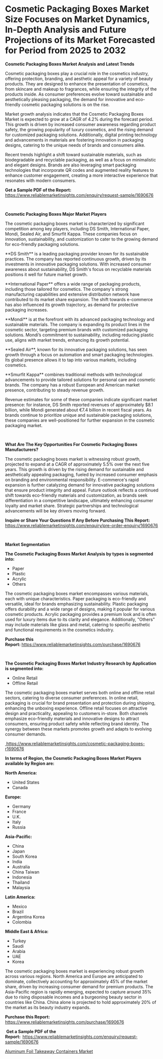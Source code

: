 <p><h1>Cosmetic Packaging Boxes Market Size Focuses on Market Dynamics, In-Depth Analysis and Future Projections of its Market Forecasted for Period from 2025 to 2032</h1></p><p><strong>Cosmetic Packaging Boxes Market Analysis and Latest Trends</strong></p>
<p><p>Cosmetic packaging boxes play a crucial role in the cosmetics industry, offering protection, branding, and aesthetic appeal for a variety of beauty products. They are designed to enhance the presentation of cosmetics, from skincare and makeup to fragrances, while ensuring the integrity of the products inside. As consumer preferences evolve toward sustainable and aesthetically pleasing packaging, the demand for innovative and eco-friendly cosmetic packaging solutions is on the rise.</p><p>Market growth analysis indicates that the Cosmetic Packaging Boxes Market is expected to grow at a CAGR of 4.2% during the forecast period. This growth is driven by increased consumer awareness regarding product safety, the growing popularity of luxury cosmetics, and the rising demand for customized packaging solutions. Additionally, digital printing technology and advancements in materials are fostering innovation in packaging designs, catering to the unique needs of brands and consumers alike.</p><p>Recent trends highlight a shift toward sustainable materials, such as biodegradable and recyclable packaging, as well as a focus on minimalistic and elegant designs. Brands are also leveraging smart packaging technologies that incorporate QR codes and augmented reality features to enhance customer engagement, creating a more interactive experience that resonates with modern consumers.</p></p>
<p><strong>Get a Sample PDF of the Report:&nbsp;</strong> <a href="https://www.reliablemarketinsights.com/enquiry/request-sample/1690676?utm_campaign=3344&utm_medium=2&utm_source=Github&utm_content=ia&utm_term=08032025&utm_id=cosmetic-packaging-boxes">https://www.reliablemarketinsights.com/enquiry/request-sample/1690676</a></p>
<p>&nbsp;</p>
<p><strong>Cosmetic Packaging Boxes Major Market Players</strong></p>
<p><p>The cosmetic packaging boxes market is characterized by significant competition among key players, including DS Smith, International Paper, Mondi, Sealed Air, and Smurfit Kappa. These companies focus on innovation, sustainability, and customization to cater to the growing demand for eco-friendly packaging solutions.</p><p>**DS Smith** is a leading packaging provider known for its sustainable practices. The company has reported continuous growth, driven by its investments in innovative packaging solutions. With increased consumer awareness about sustainability, DS Smith's focus on recyclable materials positions it well for future market growth.</p><p>**International Paper** offers a wide range of packaging products, including those tailored for cosmetics. The company's strong manufacturing capabilities and extensive distribution network have contributed to its market share expansion. The shift towards e-commerce has also influenced its growth trajectory, as demand for protective packaging increases.</p><p>**Mondi** is at the forefront with its advanced packaging technology and sustainable materials. The company is expanding its product lines in the cosmetic sector, targeting premium brands with customized packaging solutions. Mondi’s commitment to sustainability, including reducing plastic use, aligns with market trends, enhancing its growth potential.</p><p>**Sealed Air**, known for its innovative packaging solutions, has seen growth through a focus on automation and smart packaging technologies. Its global presence allows it to tap into various markets, including cosmetics.</p><p>**Smurfit Kappa** combines traditional methods with technological advancements to provide tailored solutions for personal care and cosmetic brands. The company has a robust European and American market presence, contributing to steady revenue growth.</p><p>Revenue estimates for some of these companies indicate significant market presence: for instance, DS Smith reported revenues of approximately $8.1 billion, while Mondi generated about €7.4 billion in recent fiscal years. As brands continue to prioritize unique and sustainable packaging solutions, these companies are well-positioned for further expansion in the cosmetic packaging market.</p></p>
<p>&nbsp;</p>
<p><strong>What Are The Key Opportunities For Cosmetic Packaging Boxes Manufacturers?</strong></p>
<p><p>The cosmetic packaging boxes market is witnessing robust growth, projected to expand at a CAGR of approximately 5.5% over the next five years. This growth is driven by the rising demand for sustainable and aesthetically appealing packaging, fueled by increased consumer emphasis on branding and environmental responsibility. E-commerce's rapid expansion is further catalyzing demand for innovative packaging solutions that ensure product integrity and appeal. Future outlook reflects a continued shift towards eco-friendly materials and customization, as brands seek differentiation in a competitive landscape, ultimately enhancing consumer loyalty and market share. Strategic partnerships and technological advancements will be key drivers moving forward.</p></p>
<p><strong>Inquire or Share Your Questions If Any Before Purchasing This Report:</strong> <a href="https://www.reliablemarketinsights.com/enquiry/pre-order-enquiry/1690676?utm_campaign=3344&utm_medium=2&utm_source=Github&utm_content=ia&utm_term=08032025&utm_id=cosmetic-packaging-boxes">https://www.reliablemarketinsights.com/enquiry/pre-order-enquiry/1690676</a></p>
<p>&nbsp;</p>
<p><strong>Market Segmentation</strong></p>
<p><strong>The Cosmetic Packaging Boxes Market Analysis by types is segmented into:</strong></p>
<p><ul><li>Paper</li><li>Plastic</li><li>Acrylic</li><li>Others</li></ul></p>
<p><p>The cosmetic packaging boxes market encompasses various materials, each with unique characteristics. Paper packaging is eco-friendly and versatile, ideal for brands emphasizing sustainability. Plastic packaging offers durability and a wide range of designs, making it popular for various cosmetic products. Acrylic packaging provides a premium look and is often used for luxury items due to its clarity and elegance. Additionally, "Others" may include materials like glass and metal, catering to specific aesthetic and functional requirements in the cosmetics industry.</p></p>
<p><strong>Purchase this Report:&nbsp;</strong><a href="https://www.reliablemarketinsights.com/purchase/1690676?utm_campaign=3344&utm_medium=2&utm_source=Github&utm_content=ia&utm_term=08032025&utm_id=cosmetic-packaging-boxes">https://www.reliablemarketinsights.com/purchase/1690676</a></p>
<p>&nbsp;</p>
<p><strong>The Cosmetic Packaging Boxes Market Industry Research by Application is segmented into:</strong></p>
<p><ul><li>Online Retail</li><li>Offline Retail</li></ul></p>
<p><p>The cosmetic packaging boxes market serves both online and offline retail sectors, catering to diverse consumer preferences. In online retail, packaging is crucial for brand presentation and protection during shipping, enhancing the unboxing experience. Offline retail focuses on attractive design and practicality, appealing to customers in-store. Both channels emphasize eco-friendly materials and innovative designs to attract consumers, ensuring product safety while reflecting brand identity. The synergy between these markets promotes growth and adapts to evolving consumer demands.</p></p>
<p><a href="https://www.reliablemarketinsights.com/cosmetic-packaging-boxes-r1690676?utm_campaign=3344&utm_medium=2&utm_source=Github&utm_content=ia&utm_term=08032025&utm_id=cosmetic-packaging-boxes">&nbsp;https://www.reliablemarketinsights.com/cosmetic-packaging-boxes-r1690676</a></p>
<p><strong>In terms of Region, the Cosmetic Packaging Boxes Market Players available by Region are:</strong></p>
<p>
    <p> <strong> North America: </strong>
        <ul>
            <li>United States</li>
            <li>Canada</li>
        </ul>
        </p> 
    <p> <strong> Europe: </strong>
        <ul>
            <li>Germany</li>
            <li>France</li>
            <li>U.K.</li>
            <li>Italy</li>
            <li>Russia</li>
        </ul>
        </p> 
    <p> <strong> Asia-Pacific: </strong>
        <ul>
            <li>China</li>
            <li>Japan</li>
            <li>South Korea</li>
            <li>India</li>
            <li>Australia</li>
            <li>China Taiwan</li>
            <li>Indonesia</li>
            <li>Thailand</li>
            <li>Malaysia</li>
        </ul>
        </p> 
    <p> <strong> Latin America: </strong>
        <ul>
            <li>Mexico</li>
            <li>Brazil</li>
            <li>Argentina Korea</li>
            <li>Colombia</li>
        </ul>
        </p> 
    <p> <strong> Middle East & Africa: </strong>
        <ul>
            <li>Turkey</li>
            <li>Saudi</li>
            <li>Arabia</li>
            <li>UAE</li>
            <li>Korea</li>
        </ul>
    </p>
    </p>
<p><p>The cosmetic packaging boxes market is experiencing robust growth across various regions. North America and Europe are anticipated to dominate, collectively accounting for approximately 45% of the market share, driven by increasing consumer demand for premium products. The Asia-Pacific region is rapidly emerging, expected to capture around 35% due to rising disposable incomes and a burgeoning beauty sector in countries like China. China alone is projected to hold approximately 20% of the market as its beauty industry expands.</p></p>
<p><strong>Purchase this Report: </strong><a href="https://www.reliablemarketinsights.com/purchase/1690676?utm_campaign=3344&utm_medium=2&utm_source=Github&utm_content=ia&utm_term=08032025&utm_id=cosmetic-packaging-boxes">https://www.reliablemarketinsights.com/purchase/1690676</a></p>
<p>&nbsp;<strong>Get a Sample PDF of the Report:&nbsp;&nbsp;</strong><a href="https://www.reliablemarketinsights.com/enquiry/request-sample/1690676?utm_campaign=3344&utm_medium=2&utm_source=Github&utm_content=ia&utm_term=08032025&utm_id=cosmetic-packaging-boxes">https://www.reliablemarketinsights.com/enquiry/request-sample/1690676</a></p>
<p><strong></strong></p>
<p><p><a href="https://github.com/forgazerbyjt/Market-Research-Report-List-1/blob/main/aluminum-foil-takeaway-containers-market.md?utm_campaign=3344&utm_medium=2&utm_source=Github&utm_content=ia&utm_term=08032025&utm_id=cosmetic-packaging-boxes">Aluminum Foil Takeaway Containers Market</a></p></p>